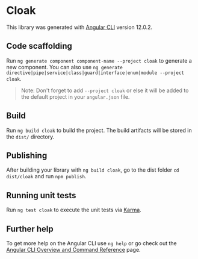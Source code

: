 # Cloak

This library was generated with [Angular CLI](https://github.com/angular/angular-cli) version 12.0.2.

## Code scaffolding

Run `ng generate component component-name --project cloak` to generate a new component. You can also use `ng generate directive|pipe|service|class|guard|interface|enum|module --project cloak`.
> Note: Don't forget to add `--project cloak` or else it will be added to the default project in your `angular.json` file. 

## Build

Run `ng build cloak` to build the project. The build artifacts will be stored in the `dist/` directory.

## Publishing

After building your library with `ng build cloak`, go to the dist folder `cd dist/cloak` and run `npm publish`.

## Running unit tests

Run `ng test cloak` to execute the unit tests via [Karma](https://karma-runner.github.io).

## Further help

To get more help on the Angular CLI use `ng help` or go check out the [Angular CLI Overview and Command Reference](https://angular.io/cli) page.
